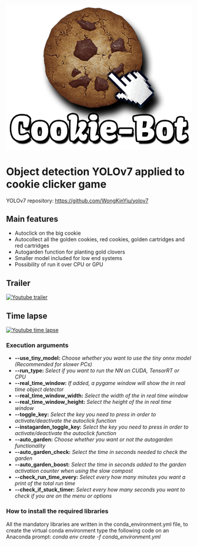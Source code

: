 
![CookieBot Logo](https://github.com/DavimenUC3M/CookieClicker-Bot/blob/beaa33fd7e8fc9db8882b9dfdc70303089de2b61/art/CookieBot%20logo%20croped.png)


# Object detection YOLOv7 applied to cookie clicker game
YOLOv7 repository: https://github.com/WongKinYiu/yolov7

## Main features
* Autoclick on the big cookie 
* Autocollect all the golden cookies, red cookies, golden cartridges and red cartridges
* Autogarden function for planting gold clovers 
* Smaller model included for low end systems
* Possibility of run it over CPU or GPU

## Trailer
[![Youtube trailer](https://img.youtube.com/vi/EBXYwDwHbGY/0.jpg)](https://youtu.be/EBXYwDwHbGY)

## Time lapse
[![Youtube time lapse](https://img.youtube.com/vi/gqcHEEmSMKM/0.jpg)](https://www.youtube.com/watch?v=gqcHEEmSMKM)

### Execution arguments
* **--use_tiny_model:** *Choose whether you want to use the tiny onnx model (Recommended for slower PCs)*
* **--run_type:** *Select if you want to run the NN on CUDA, TensorRT or CPU*
* **--real_time_window:** *If added, a pygame window will show the in real time object detector*
* **--real_time_window_width:** *Select the width of the in real time window*
* **--real_time_window_height:** *Select the height of the in real time window*
* **--toggle_key:** *Select the key you need to press in order to activate/deactivate the autoclick function*
* **--instagarden_toggle_key:** *Select the key you need to press in order to activate/deactivate the autoclick function*
* **--auto_garden:** *Choose whether you want or not the autogarden functionality*
* **--auto_garden_check:** *Select the time in seconds needed to check the garden*
* **--auto_garden_boost:** *Select the time in seconds added to the garden activation counter when using the slow compost*
* **--check_run_time_every:** *Select every how many minutes you want a print of the total run time*
* **--check_if_stuck_timer:** *Select every how many seconds you want to check if you are on the menu or options*

### How to install the required libraries
All the mandatory libraries are written in the conda_environment.yml file, to create the virtual conda environment type the following code on an Anaconda prompt: *conda env create -f conda_environment.yml*

